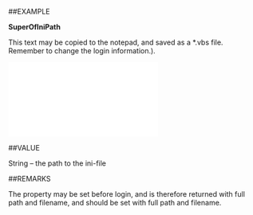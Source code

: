
##EXAMPLE

**SuperOfIniPath**

This text may be copied to the notepad, and saved as a *.vbs file. Remember to change the login information.).

![](..\..\Examples\vbs\SOSettings.SuperofIniPath.vbs.txt)


##VALUE

String – the path to the ini-file


##REMARKS

The property may be set before login, and is therefore returned with full path and filename, and should be set with full path and filename.

